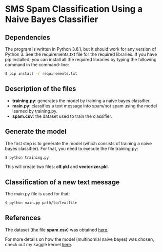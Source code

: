 # SMS Spam Classification Using a Naive Bayes Classifier

## Dependencies
The program is written in Python 3.6.1, but it should work for any version of Python 3.
See the requirements.txt file for the required libraries. If you have pip installed, you can install
all the required libraries by typing the following command in the command-line:
```bash
$ pip install -r requirements.txt
```

## Description of the files
* __training.py__: generates the model by training a naive bayes classifier.
* __main.py__: classifies a text message into spam/not spam using the model learned by training.py.
* __spam.csv__: the dataset used to train the classifier.

## Generate the model
The first step is to generate the model (which consists of training 
a naive bayes classifier). For that, you need to execute the file training.py:
```bash
$ python training.py
```
This will create two files: __clf.pkl__ and __vectorizer.pkl__.

## Classification of a new text message
The main.py file is used for that:
```bash
$ python main.py path/to/textfile
```

## References
The dataset (the file __spam.csv__) was obtained [here](https://www.kaggle.com/uciml/sms-spam-collection-dataset).

For more details on how the model (multinomial naive bayes) was chosen, check out my kaggle kernel [here](https://www.kaggle.com/devghiles/step-by-step-solution-with-f1-score-as-a-metric).